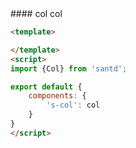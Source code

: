 <codebox>
#### col
col

```html
<template>

</template>
<script>
import {Col} from 'santd';

export default {
    components: {
        's-col': col
    }
}
</script>
```
</codebox>
